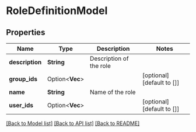 # RoleDefinitionModel

## Properties

Name | Type | Description | Notes
------------ | ------------- | ------------- | -------------
**description** | **String** | Description of the role | 
**group_ids** | Option<**Vec<String>**> |  | [optional][default to []]
**name** | **String** | Name of the role | 
**user_ids** | Option<**Vec<String>**> |  | [optional][default to []]

[[Back to Model list]](../README.md#documentation-for-models) [[Back to API list]](../README.md#documentation-for-api-endpoints) [[Back to README]](../README.md)


